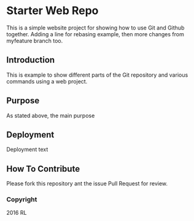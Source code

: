 # Starter Web Repo

This is  a simple website project for showing how to use Git and Github together.
Adding a line for rebasing example, then more changes from myfeature branch too.

## Introduction

This is example to show different parts of the Git repository and various commands using a web project.

## Purpose

As stated above, the main purpose

## Deployment

Deployment text

## How To Contribute

Please fork this repository ant the issue Pull Request for review.

### Copyright

2016 RL